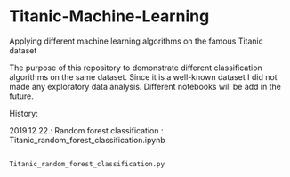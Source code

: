 # Titanic-Machine-Learning
Applying different machine learning algorithms on the famous Titanic dataset


The purpose of this repository to demonstrate different classification algorithms on the same dataset. Since it is a well-known dataset I did not made any exploratory data analysis. Different notebooks will be add in the future.



History:

2019.12.22.: Random forest classification : Titanic_random_forest_classification.ipynb

                                            Titanic_random_forest_classification.py

